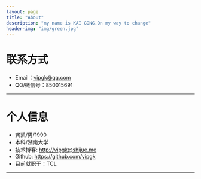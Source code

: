 ```yaml
---
layout: page
title: "About"
description: "my name is KAI GONG.On my way to change"
header-img: "img/green.jpg"
---
```





# 联系方式

*   Email：vipgk@qq.com
*   QQ/微信号：850015691

* * *

# 个人信息

*   龚凯/男/1990
*   本科/湖南大学 
*   技术博客: <http://vipgk@shijue.me>
*   Github: <https://github.com/vipgk>
*   目前就职于：TCL 

* * *
